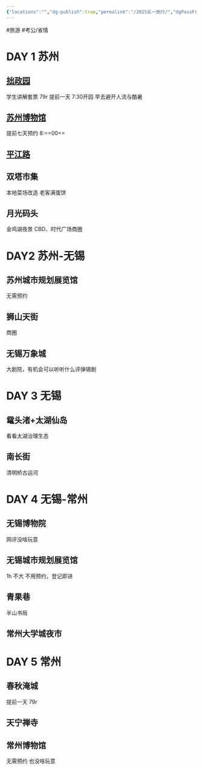 ```yaml
---
{"locations":"","dg-publish":true,"permalink":"/2025五一旅行/","dgPassFrontmatter":true,"noteIcon":"2"}
---
```


#旅游 #考公/省情 
# DAY 1 苏州
## [拙政园](geo:31.325420528121455,120.62507190938942)
学生讲解套票 79r 提前一天
7:30开园
早去避开人流与酷暑

## [苏州博物馆](geo:31.32508891389163,120.62338589572293)
提前七天预约 8:==00==

## [平江路](geo:31.317413718239457,120.62961363345704)


## 双塔市集
本地菜场改造
老客满蛋饼

## 月光码头
金鸡湖夜景
CBD、时代广场商圈

# DAY2 苏州-无锡
## 苏州城市规划展览馆
无需预约

## 狮山天街
商圈

## 无锡万象城
大剧院，有机会可以听听什么评弹锡剧

# DAY 3 无锡
## 鼋头渚+太湖仙岛
看看太湖治理生态

## 南长街
清明桥古运河

# DAY 4 无锡-常州

## 无锡博物院
网评没啥玩意

## 无锡城市规划展览馆
1h 不大
不用预约，登记即进

## 青果巷
半山书局

## 常州大学城夜市


# DAY 5 常州
## 春秋淹城
提前一天 79r


## 天宁禅寺

## 常州博物馆
无需预约 也没啥玩意

